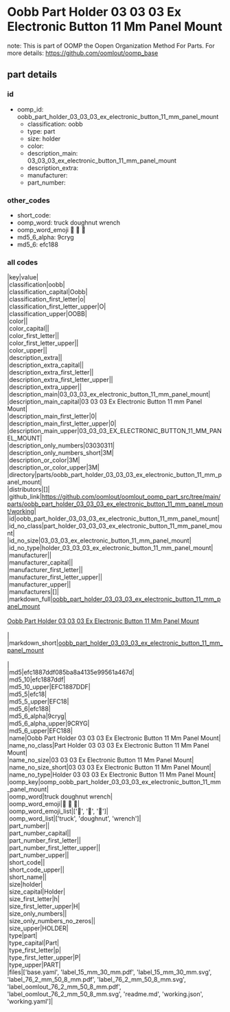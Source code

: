 # Oobb Part Holder 03 03 03 Ex Electronic Button 11 Mm Panel Mount  

note: This is part of OOMP the Oopen Organization Method For Parts. For more details: https://github.com/oomlout/oomp_base

##  part details





### id
* oomp_id: oobb_part_holder_03_03_03_ex_electronic_button_11_mm_panel_mount
  * classification: oobb
  * type: part
  * size: holder
  * color: 
  * description_main: 03_03_03_ex_electronic_button_11_mm_panel_mount
  * description_extra: 
  * manufacturer: 
  * part_number: 

### other_codes
* short_code: 
* oomp_word: truck doughnut wrench
* oomp_word_emoji :truck: :doughnut: :wrench:
* md5_6_alpha: 9cryg
* md5_6: efc188

### all codes 
|key|value|  
|classification|oobb|  
|classification_capital|Oobb|  
|classification_first_letter|o|  
|classification_first_letter_upper|O|  
|classification_upper|OOBB|  
|color||  
|color_capital||  
|color_first_letter||  
|color_first_letter_upper||  
|color_upper||  
|description_extra||  
|description_extra_capital||  
|description_extra_first_letter||  
|description_extra_first_letter_upper||  
|description_extra_upper||  
|description_main|03_03_03_ex_electronic_button_11_mm_panel_mount|  
|description_main_capital|03 03 03 Ex Electronic Button 11 mm Panel Mount|  
|description_main_first_letter|0|  
|description_main_first_letter_upper|0|  
|description_main_upper|03_03_03_EX_ELECTRONIC_BUTTON_11_MM_PANEL_MOUNT|  
|description_only_numbers|03030311|  
|description_only_numbers_short|3M|  
|description_or_color|3M|  
|description_or_color_upper|3M|  
|directory|parts/oobb_part_holder_03_03_03_ex_electronic_button_11_mm_panel_mount|  
|distributors|[]|  
|github_link|https://github.com/oomlout/oomlout_oomp_part_src/tree/main/parts/oobb_part_holder_03_03_03_ex_electronic_button_11_mm_panel_mount/working|  
|id|oobb_part_holder_03_03_03_ex_electronic_button_11_mm_panel_mount|  
|id_no_class|part_holder_03_03_03_ex_electronic_button_11_mm_panel_mount|  
|id_no_size|03_03_03_ex_electronic_button_11_mm_panel_mount|  
|id_no_type|holder_03_03_03_ex_electronic_button_11_mm_panel_mount|  
|manufacturer||  
|manufacturer_capital||  
|manufacturer_first_letter||  
|manufacturer_first_letter_upper||  
|manufacturer_upper||  
|manufacturers|[]|  
|markdown_full|[oobb_part_holder_03_03_03_ex_electronic_button_11_mm_panel_mount](https://github.com/oomlout/oomlout_oomp_part_src/tree/main/parts/oobb_part_holder_03_03_03_ex_electronic_button_11_mm_panel_mount/working)<br>[](https://github.com/oomlout/oomlout_oomp_part_src/tree/main/parts/oobb_part_holder_03_03_03_ex_electronic_button_11_mm_panel_mount/working)<br>[Oobb Part Holder 03 03 03 Ex Electronic Button 11 Mm Panel Mount](https://github.com/oomlout/oomlout_oomp_part_src/tree/main/parts/oobb_part_holder_03_03_03_ex_electronic_button_11_mm_panel_mount/working)<br><br>|  
|markdown_short|[oobb_part_holder_03_03_03_ex_electronic_button_11_mm_panel_mount](https://github.com/oomlout/oomlout_oomp_part_src/tree/main/parts/oobb_part_holder_03_03_03_ex_electronic_button_11_mm_panel_mount/working)<br><br>|  
|md5|efc1887ddf085ba8a4135e99561a467d|  
|md5_10|efc1887ddf|  
|md5_10_upper|EFC1887DDF|  
|md5_5|efc18|  
|md5_5_upper|EFC18|  
|md5_6|efc188|  
|md5_6_alpha|9cryg|  
|md5_6_alpha_upper|9CRYG|  
|md5_6_upper|EFC188|  
|name|Oobb Part Holder 03 03 03 Ex Electronic Button 11 Mm Panel Mount|  
|name_no_class|Part Holder 03 03 03 Ex Electronic Button 11 Mm Panel Mount|  
|name_no_size|03 03 03 Ex Electronic Button 11 Mm Panel Mount|  
|name_no_size_short|03 03 03 Ex Electronic Button 11 Mm Panel Mount|  
|name_no_type|Holder 03 03 03 Ex Electronic Button 11 Mm Panel Mount|  
|oomp_key|oomp_oobb_part_holder_03_03_03_ex_electronic_button_11_mm_panel_mount|  
|oomp_word|truck doughnut wrench|  
|oomp_word_emoji|:truck: :doughnut: :wrench:|  
|oomp_word_emoji_list|[':truck:', ':doughnut:', ':wrench:']|  
|oomp_word_list|['truck', 'doughnut', 'wrench']|  
|part_number||  
|part_number_capital||  
|part_number_first_letter||  
|part_number_first_letter_upper||  
|part_number_upper||  
|short_code||  
|short_code_upper||  
|short_name||  
|size|holder|  
|size_capital|Holder|  
|size_first_letter|h|  
|size_first_letter_upper|H|  
|size_only_numbers||  
|size_only_numbers_no_zeros||  
|size_upper|HOLDER|  
|type|part|  
|type_capital|Part|  
|type_first_letter|p|  
|type_first_letter_upper|P|  
|type_upper|PART|  
|files|['base.yaml', 'label_15_mm_30_mm.pdf', 'label_15_mm_30_mm.svg', 'label_76_2_mm_50_8_mm.pdf', 'label_76_2_mm_50_8_mm.svg', 'label_oomlout_76_2_mm_50_8_mm.pdf', 'label_oomlout_76_2_mm_50_8_mm.svg', 'readme.md', 'working.json', 'working.yaml']|  
